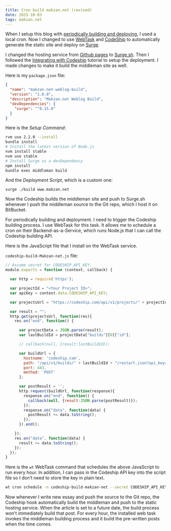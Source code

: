 ```yaml
---
title: Cron build makzan.net (revised)
date: 2015-10-03
tags: makzan.net
---
```


When I setup this blog with [periodically building and deploying](/2015/09/19/periodically-deploying-middleman-static-site/), I used a local cron. Now I changed to use [WebTask](https://webtask.io) and [CodeShip](https://codeship.com) to automatically generate the static site and deploy on [Surge](https://surge.sh).

I changed the hosting service from [Github pages](https://pages.github.com) to [Surge.sh](https://surge.sh). Then I followed the [Integrating with Codeship](https://surge.sh/help/integrating-with-codeship) tutorial to setup the deployment. I made changes to make it build the middleman site as well.

Here is my `package.json` file:

```json
{
  "name": "makzan.net-weblog-build",
  "version": "1.0.0",
  "description": "Makzan.net Weblog Build",
  "devDependencies": {
    "surge": "^0.15.0"
  }
}
```


Here is the _Setup Command_:

```bash
rvm use 2.2.0 --install
bundle install
# Install the latest version of Node.js
nvm install stable
nvm use stable
# Install Surge as a devDependency
npm install
bundle exec middleman build
```

And the _Deployment Script_, which is a custom one:

	surge ./build www.makzan.net

Now the Codeship builds the middleman site and push to Surge.sh whenever I push the middleman source to the Git repo, which I host it on BitBucket.

For periodically building and deployment. I need to trigger the Codeship building process. I use WebTask for this task. It allows me to schedule a cron on their Backend-as-a-Service, which runs Node.js that I can call the Codeship building API.

Here is the JavaScript file that I install on the WebTask service.

`codeship-build-Makzan-net.js` file:

```javascript
// Assume secret for CODESHIP_API_KEY.
module.exports = function (context, callback) {

  var http = require('https');

  var projectId = "<Your Project ID>";
  var apiKey = context.data.CODESHIP_API_KEY;

  var projectsUrl = "https://codeship.com/api/v1/projects/" + projectId + ".json?api_key=" + apiKey;

  var result = "";
  http.get(projectsUrl, function(res){
    res.on("end", function() {

      var projectData = JSON.parse(result);
      var lastBuildId = projectData["builds"][0]["id"];

      // callback(null, {result:lastBuildId});

      var buildUrl = {
        hostname: 'codeship.com',
        path: "/api/v1/builds/" + lastBuildId + "/restart.json?api_key=" + apiKey,
        port: 443,
        method: 'POST'
      };

      var postResult = '';
      http.request(buildUrl, function(response){
        response.on("end", function() {
          callback(null, {result:JSON.parse(postResult)});
        });
        response.on("data", function(data) {
          postResult += data.toString();
        });
      }).end();

    });
    res.on("data", function(data) {
      result += data.toString();
    });
  });
}
```

Here is the `wt` WebTask command that schedules the above JavaScript to run every hour. In addition, I can pass in the Codeship API key into the script file so I don’t need to store the key in plain text.

```bash
wt cron schedule -n codeship-build-makzan-net --secret CODESHIP_API_KEY=<PUT_API_KEY_HERE> "0 * * * *" codeship-build-makzan-net.js
```

Now whenever I write new essay and push the source to the Git repo, the Codeship hook automatically build the middleman and push to the static hosting service. When the article is set to a future date, the build process won’t immediately build that post. For every hour, the installed web task invokes the middleman building process and it build the pre-written posts when the time comes.